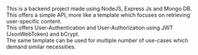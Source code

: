 This is a backend project made using NodeJS, Express Js and Mongo DB. This offers a simple API, more like a template which focuses on retrieving user-specific content. <br>
This offers User-Authentication and User-Authorization using JWT (JsonWebToken) and bCrypt. <br>The same template can be used for multiple number of use-cases which demand similar necessities.
